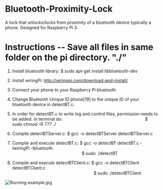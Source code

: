 # Bluetooth-Proximity-Lock
A lock that unlocks/locks from proximity of a bluetooth device typically a phone. Designed for Raspberry Pi 3.

# Instructions -- Save all files in same folder on the pi directory. "./"

1. Install bluetooth library: $ sudo apt-get install libbluetooth-dev

2. Install wiringPi:                     http://wiringpi.com/download-and-install/
                                         
3. Connect your phone to your Raspberry Pi bluetooth

4. Change Bluetooth Unique ID phone[19] to the unique ID of your bluetooth device in detectBT.c.

5. In order for detectBT.c to write log and control files, permission needs to be added. In terminal do:
&nbsp;&nbsp;&nbsp;&nbsp;&nbsp;&nbsp;&nbsp;&nbsp;&nbsp;&nbsp;&nbsp;&nbsp;&nbsp;&nbsp;&nbsp;&nbsp;&nbsp;&nbsp;&nbsp;&nbsp;&nbsp;&nbsp;&nbsp;&nbsp;&nbsp;&nbsp;&nbsp;&nbsp;&nbsp;&nbsp;&nbsp;&nbsp;&nbsp;&nbsp;&nbsp;&nbsp;&nbsp;&nbsp;&nbsp;&nbsp;&nbsp;&nbsp;&nbsp;&nbsp;&nbsp;&nbsp;&nbsp;&nbsp;&nbsp;&nbsp;&nbsp;&nbsp;&nbsp;&nbsp;&nbsp;&nbsp;&nbsp;&nbsp;&nbsp;&nbsp;&nbsp;&nbsp;&nbsp;&nbsp;&nbsp;&nbsp;&nbsp;&nbsp;$ sudo chmod -R 777 ./

6. Compile detectBTServer.c:             $ gcc -o detectBTServer detectBTServer.c

7. Compile and execute detectBT.c:       $ gcc -o detectBT detectBT.c -lwiringPi -lbluetooth <br />
&nbsp;&nbsp;&nbsp;&nbsp;&nbsp;&nbsp;&nbsp;&nbsp;&nbsp;&nbsp;&nbsp;&nbsp;&nbsp;&nbsp;&nbsp;&nbsp;&nbsp;&nbsp;&nbsp;&nbsp;&nbsp;&nbsp;&nbsp;&nbsp;&nbsp;&nbsp;&nbsp;&nbsp;&nbsp;&nbsp;&nbsp;&nbsp;&nbsp;&nbsp;&nbsp;&nbsp;&nbsp;&nbsp;&nbsp;&nbsp;&nbsp;&nbsp;&nbsp;&nbsp;&nbsp;&nbsp;&nbsp;&nbsp;&nbsp;&nbsp;&nbsp;&nbsp;&nbsp;&nbsp;&nbsp;&nbsp;&nbsp;&nbsp;$ sudo ./detectBT
                                                                                  
                                         
8. Compile and execute detectBTClient.c: $ gcc -o detectBTClient detectBTClient.c <br />
&nbsp;&nbsp;&nbsp;&nbsp;&nbsp;&nbsp;&nbsp;&nbsp;&nbsp;&nbsp;&nbsp;&nbsp;&nbsp;&nbsp;&nbsp;&nbsp;&nbsp;&nbsp;&nbsp;&nbsp;&nbsp;&nbsp;&nbsp;&nbsp;&nbsp;&nbsp;&nbsp;&nbsp;&nbsp;&nbsp;&nbsp;&nbsp;&nbsp;&nbsp;&nbsp;&nbsp;&nbsp;&nbsp;&nbsp;&nbsp;&nbsp;&nbsp;&nbsp;&nbsp;&nbsp;&nbsp;&nbsp;&nbsp;&nbsp;&nbsp;&nbsp;&nbsp;&nbsp;&nbsp;&nbsp;&nbsp;&nbsp;&nbsp;&nbsp;&nbsp;&nbsp;&nbsp;&nbsp;&nbsp;&nbsp;&nbsp;&nbsp;&nbsp;$ sudo ./detectBTClient

![Running example.jpg](http://i1191.photobucket.com/albums/z470/Josh_Randall/Screen%20Shot%202018-06-25%20at%208.39.55%20PM_zpssxo4ktxk.png)
